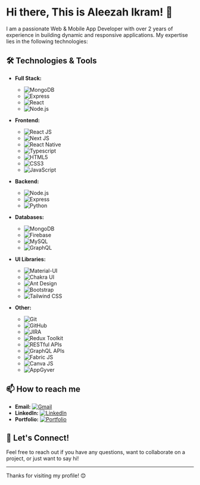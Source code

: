 # Hi there, This is Aleezah Ikram! 👋

I am a passionate Web & Mobile App Developer with over 2 years of experience in building dynamic and responsive applications. My expertise lies in the following technologies:

## 🛠️ Technologies & Tools

- **Full Stack:**
  - ![MongoDB](https://img.shields.io/badge/-MongoDB-47A248?style=flat-square&logo=mongodb&logoColor=white) 
  - ![Express](https://img.shields.io/badge/-Express-000000?style=flat-square&logo=express&logoColor=white) 
  - ![React](https://img.shields.io/badge/-React-61DAFB?style=flat-square&logo=react&logoColor=black) 
  - ![Node.js](https://img.shields.io/badge/-Node.js-339933?style=flat-square&logo=node.js&logoColor=white)

- **Frontend:**
  - ![React JS](https://img.shields.io/badge/-React_JS-61DAFB?style=flat-square&logo=react&logoColor=black)
  - ![Next JS](https://img.shields.io/badge/-Next_JS-000000?style=flat-square&logo=next.js&logoColor=white)
  - ![React Native](https://img.shields.io/badge/-React_Native-61DAFB?style=flat-square&logo=react&logoColor=black)
  - ![Typescript](https://img.shields.io/badge/-Typescript-3178C6?style=flat-square&logo=typescript&logoColor=white)
  - ![HTML5](https://img.shields.io/badge/-HTML5-E34F26?style=flat-square&logo=html5&logoColor=white)
  - ![CSS3](https://img.shields.io/badge/-CSS3-1572B6?style=flat-square&logo=css3&logoColor=white)
  - ![JavaScript](https://img.shields.io/badge/-JavaScript-F7DF1E?style=flat-square&logo=javascript&logoColor=black)

- **Backend:**
  - ![Node.js](https://img.shields.io/badge/-Node.js-339933?style=flat-square&logo=node.js&logoColor=white)
  - ![Express](https://img.shields.io/badge/-Express-000000?style=flat-square&logo=express&logoColor=white)
  - ![Python](https://img.shields.io/badge/-Python-3776AB?style=flat-square&logo=python&logoColor=white)

- **Databases:**
  - ![MongoDB](https://img.shields.io/badge/-MongoDB-47A248?style=flat-square&logo=mongodb&logoColor=white)
  - ![Firebase](https://img.shields.io/badge/-Firebase-FFCA28?style=flat-square&logo=firebase&logoColor=black)
  - ![MySQL](https://img.shields.io/badge/-MySQL-4479A1?style=flat-square&logo=mysql&logoColor=white)
  - ![GraphQL](https://img.shields.io/badge/-GraphQL-E10098?style=flat-square&logo=graphql&logoColor=white)

- **UI Libraries:**
  - ![Material-UI](https://img.shields.io/badge/-Material_UI-0081CB?style=flat-square&logo=material-ui&logoColor=white)
  - ![Chakra UI](https://img.shields.io/badge/-Chakra_UI-319795?style=flat-square&logo=chakra-ui&logoColor=white)
  - ![Ant Design](https://img.shields.io/badge/-Ant_Design-0170FE?style=flat-square&logo=ant-design&logoColor=white)
  - ![Bootstrap](https://img.shields.io/badge/-Bootstrap-7952B3?style=flat-square&logo=bootstrap&logoColor=white)
  - ![Tailwind CSS](https://img.shields.io/badge/-Tailwind_CSS-38B2AC?style=flat-square&logo=tailwind-css&logoColor=white)

- **Other:**
  - ![Git](https://img.shields.io/badge/-Git-F05032?style=flat-square&logo=git&logoColor=white)
  - ![GitHub](https://img.shields.io/badge/-GitHub-181717?style=flat-square&logo=github&logoColor=white)
  - ![JIRA](https://img.shields.io/badge/-JIRA-0052CC?style=flat-square&logo=jira&logoColor=white)
  - ![Redux Toolkit](https://img.shields.io/badge/-Redux_Toolkit-764ABC?style=flat-square&logo=redux&logoColor=white)
  - ![RESTful APIs](https://img.shields.io/badge/-RESTful_APIs-00BFFF?style=flat-square&logo=api&logoColor=white)
  - ![GraphQL APIs](https://img.shields.io/badge/-GraphQL_APIs-E10098?style=flat-square&logo=graphql&logoColor=white)
  - ![Fabric JS](https://img.shields.io/badge/-Fabric_JS-000000?style=flat-square&logo=fabric.js&logoColor=white)
  - ![Canva JS](https://img.shields.io/badge/-Canva_JS-00C4CC?style=flat-square&logo=canva&logoColor=white)
  - ![AppGyver](https://img.shields.io/badge/-AppGyver-FF7E00?style=flat-square&logo=appgyver&logoColor=white)

## 📫 How to reach me

- **Email:** [![Gmail](https://img.shields.io/badge/Gmail-D14836?style=flat-square&logo=gmail&logoColor=white)](mailto:aleezahikram1429@gmail.com)
- **LinkedIn:** [![LinkedIn](https://img.shields.io/badge/LinkedIn-0077B5?style=flat-square&logo=linkedin&logoColor=white)](https://linkedin.com/in/aleezah-ikram)
- **Portfolio:** [![Portfolio](https://img.shields.io/badge/Portfolio-000000?style=flat-square&logo=vercel&logoColor=white)](https://aleezah-portfolio.vercel.app/)


## 💬 Let's Connect!

Feel free to reach out if you have any questions, want to collaborate on a project, or just want to say hi!

---

Thanks for visiting my profile! 😊
